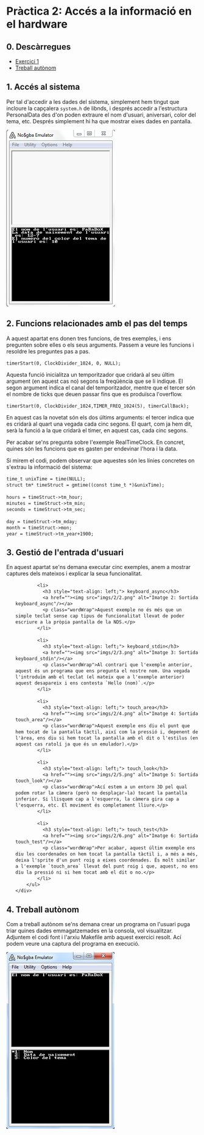 # Pràctica 2:  Accés a la informació en el hardware

## 0. Descàrregues
 * [Exercici 1](https://github.com/EnriqueSoria/AEV-project/raw/gh-pages/raw/2/1.%20Exercici.zip)
 * [Treball autònom](https://github.com/EnriqueSoria/AEV-project/raw/gh-pages/raw/2/2.%20Treball%20aut%C3%B2nom.zip)

## 1. Accés al sistema
Per tal d'accedir a les dades del sistema, simplement hem tingut que incloure la capçalera
`system.h` de libnds, i després accedir a l'estructura PersonalData des d'on poden extraure el nom
d'usuari, aniversari, color del tema, etc. Després simplement hi ha que mostrar eixes dades en
pantalla.

![Imatge 1: Sortida del programa](imgs/2/1.png)

## 2. Funcions relacionades amb el pas del temps
A aquest apartat ens donen tres funcions, de tres exemples, i ens pregunten sobre elles o els seus
arguments. Passem a veure les funcions i resoldre les preguntes pas a pas.

    timerStart(0, ClockDivider_1024, 0, NULL);

Aquesta funció inicialitza un temporitzador que cridarà al seu últim argument (en aquest cas no)
segons la freqüència que se li indique. El segon argument indica el canal del temporitzador, mentre que el tercer són el nombre de ticks que deuen passar fins que es produïsca l'overflow.

    timerStart(0, ClockDivider_1024,TIMER_FREQ_1024(5), timerCallBack);

En aquest cas la novetat són els dos últims arguments: el tercer indica que es cridarà al quart una vegada cada cinc segons. El quart, com ja hem dit, serà la funció a la que cridarà el timer, en aquest cas, cada cinc segons.

Per acabar se'ns pregunta sobre l'exemple RealTimeClock. En concret, quines són les funcions que es gasten per endevinar l'hora i la data.

Si mirem el codi, podem observar que aquestes són les línies concretes on s'extrau la informació del sistema:

    time_t unixTime = time(NULL);
    struct tm* timeStruct = gmtime((const time_t *)&unixTime);

    hours = timeStruct->tm_hour;
    minutes = timeStruct->tm_min;
    seconds = timeStruct->tm_sec;

    day = timeStruct->tm_mday;
    month = timeStruct->mon;
    year = timeStruct->tm_year+1900;

## 3. Gestió de l'entrada d'usuari
En aquest apartat se'ns demana executar cinc exemples, anem a mostrar captures dels mateixos i explicar la seua funcionalitat.


<div id="screenshots3" class="text-center">
    <div id="cbp-fwslider2" class="cbp-fwslider">
        <ul>

            <li>
              <h3 style="text-align: left;"> keyboard_async</h3>
              <a href=""><img src="imgs/2/2.png" alt="Imatge 2: Sortida keyboard_async"/></a>
              <p class="wordWrap">Aquest exemple no és més que un simple teclat sense cap tipus de funcionalitat llevat de poder escriure a la pròpia pantalla de la NDS.</p>
            </li>

            <li>
              <h3 style="text-align: left;"> keyboard_stdin</h3>
              <a href=""><img src="imgs/2/3.png" alt="Imatge 3: Sortida keyboard_stdin"/></a>
              <p class="wordWrap">Al contrari que l'exemple anterior, aquest és un programa que ens pregunta el nostre nom. Una vegada l'introduïm amb el teclat (el mateix que a l'exemple anterior) aquest desapareix i ens contesta `Hello (nom)`.</p>
            </li>

            <li>
              <h3 style="text-align: left;"> touch_area</h3>
              <a href=""><img src="imgs/2/4.png" alt="Imatge 4: Sortida touch_area"/></a>
              <p class="wordWrap">Aquest exemple ens diu el punt que hem tocat de la pantalla tàctil, així com la pressió i, depenent de l'àrea, ens diu si hem tocat la pantalla amb el dit o l'estilus (en aquest cas ratolí ja que és un emulador).</p>
            </li>

            <li>
              <h3 style="text-align: left;"> touch_look</h3>
              <a href=""><img src="imgs/2/5.png" alt="Imatge 5: Sortida touch_look"/></a>
              <p class="wordWrap">Ací estem a un entorn 3D pel qual podem rotar la càmera (però no desplaçar-la) tocant la pantalla inferior. Si llisquem cap a l'esquerra, la càmera gira cap a l'esquerra, etc. El moviment és completament lliure.</p>
            </li>

            <li>
              <h3 style="text-align: left;"> touch_test</h3>
              <a href=""><img src="imgs/2/6.png" alt="Imatge 6: Sortida touch_test"/></a>
              <p class="wordWrap">Per acabar, aquest últim exemple ens diu les coordenades on hem tocat la pantalla tàctil i, a més a més, deixa l'sprite d'un punt roig a eixes coordenades. És molt similar a l'exemple `touch_area` llevat del punt roig i que, aquest, no ens diu la pressió ni si hem tocat amb el dit o no.</p>
            </li>
        </ul>
    </div>
</div>


## 4. Treball autònom
Com a treball autònom se'ns demana crear un programa on l'usuari puga triar quines dades emmagatzemades en la consola, vol visualitzar.
Adjuntem el codi font i l'arxiu Makefile amb aquest exercici resolt. Ací podem veure una captura del programa en execució.

![Imatge 7: Sortida del treball autònom](imgs/2/7.png)
